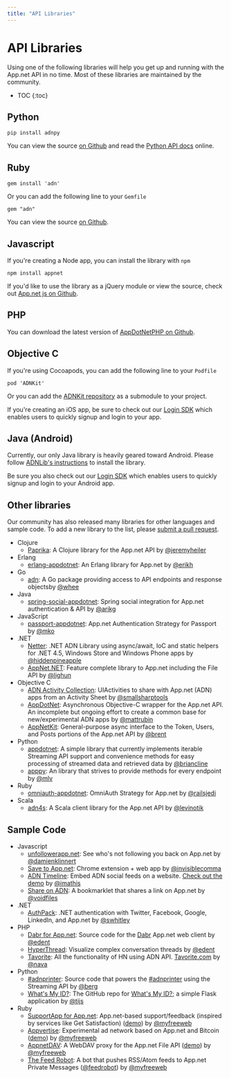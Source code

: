 ```yaml
---
title: "API Libraries"
---
```


# API Libraries

Using one of the following libraries will help you get up and running with the App.net API in no time. Most of these libraries are maintained by the community.

* TOC
{:toc}

## Python

    pip install adnpy

You can view the source [on Github](https://github.com/appdotnet/adnpy) and read the [Python API docs](http://adnpy.readthedocs.org/) online.

## Ruby

    gem install 'adn'

Or you can add the following line to your `Gemfile`

    gem "adn"

You can view the source [on Github](https://github.com/adn-rb/adn).

## Javascript

If you're creating a Node app, you can install the library with `npm`

    npm install appnet

If you'd like to use the library as a jQuery module or view the source, check out [App.net js on Github](https://github.com/duerig/appnet.js/).

## PHP

You can download the latest version of [AppDotNetPHP on Github](https://github.com/jdolitsky/AppDotNetPHP).

## Objective C

If you're using Cocoapods, you can add the following line to your `Podfile`

    pod 'ADNKit'

Or you can add the [ADNKit repository](https://github.com/joeldev/ADNKit) as a submodule to your project.

If you're creating an iOS app, be sure to check out our [Login SDK](/reference/authentication/flows/sdk/) which enables users to quickly signup and login to your app.

## Java (Android)

Currently, our only Java library is heavily geared toward Android. Please follow [ADNLib's instructions](https://github.com/alwaysallthetime/ADNLib) to install the library.

Be sure you also check out our [Login SDK](/reference/authentication/flows/sdk/) which enables users to quickly signup and login to your Android app.

## Other libraries

Our community has also released many libraries for other languages and sample code. To add a new library to the list, please [submit a pull request](https://github.com/appdotnet/api-spec/pulls).

* Clojure
    * [Paprika](https://github.com/literally/paprika): A Clojure library for the App.net API by [@jeremyheiler](https://alpha-app.net/jeremyheiler)
* Erlang
    * [erlang-appdotnet](https://github.com/ehedenst/erlang-appdotnet): An Erlang library for App.net by [@erikh](http://alpha.app.net/erikh)
* Go
    * [adn](https://github.com/whee/adn): A Go package providing access to API endpoints and response objectsby [@whee](http://alpha.app.net/whee)
* Java
    * [spring-social-appdotnet](http://github.com/arikg/spring-social-appdotnet): Spring social integration for App.net authentication & API by [@arikg](http://alpha.app.net/arikg)
* JavaScript
    * [passport-appdotnet](https://npmjs.org/package/passport-appdotnet): App.net Authentication Strategy for Passport by [@mko](https://alpha.app.net/mko)
* .NET
    * [Netter](https://bitbucket.org/hiddenpineapple/netter): .NET ADN Library using async/await, IoC and static helpers for .NET 4.5, Windows Store and Windows Phone apps by [@hiddenpineapple](http://alpha.app.net/hiddenpineapple)
    * [AppNet.NET](https://github.com/liGhun/AppNet.NET): Feature complete library to App.net including the File API by [@lighun](http://alpha.app.net/lighun)
* Objective C
    * [ADN Activity Collection](https://github.com/brennanMKE/ADNActivityCollection): UIActivities to share with App.net (ADN) apps from an Activity Sheet by [@smallsharptools](http://alpha.app.net/smallsharptools)
    * [AppDotNet](https://github.com/mattrubin/AppDotNet): Asynchronous Objective-C wrapper for the App.net API. An incomplete but ongoing effort to create a common base for new/experimental ADN apps by [@mattrubin](http://alpha.app.net/mattrubin)
    * [AppNetKit](https://github.com/brentdax/appnetkit): General-purpose async interface to the Token, Users, and Posts portions of the App.net API by [@brent](http://alpha.app.net/brent)
* Python
    * [appdotnet](https://github.com/briancline/appdotnet): A simple library that currently implements iterable Streaming API support and convenience methods for easy processing of streamed data and retrieved data by [@briancline](https://alpha.app.net/briancline)
    * [apppy](https://github.com/mlv/apppy): An library that strives to provide methods for every endpoint by [@mlv](https://app.net/mlv)
* Ruby
    * [omniauth-appdotnet](https://github.com/railsjedi/omniauth-appdotnet): OmniAuth Strategy for App.net by [@railsjedi](http://alpha.app.net/railsjedi)
* Scala
    * [adn4s](https://github.com/levinotik/adn4s): A Scala client library for the App.net API by [@levinotik](http://alpha.app.net/levinotik)

## Sample Code

* Javascript
    * [unfollowerapp.net](https://github.com/damienklinnert/unfollowerapp.net): See who's not following you back on App.net by [@damienklinnert](http://alpha.app.net/damienklinnert)
    * [Save to App.net](https://github.com/hubgit/save-to-appdotnet): Chrome extension + web app by [@invisiblecomma](https://alpha.app.net/invisiblecomma)
    * [ADN Timeline](https://github.com/imathis/adn-timeline): Embed ADN social feeds on a website. [Check out the demo](http://imathis.github.com/adn-timeline/) by [@imathis](https://alpha.app.net/imathis)
    * [Share on ADN](https://github.com/voidfiles/share-on-adn): A bookmarklet that shares a link on App.net by [@voidfiles](https://alpha.app.net/voidfiles)
* .NET
    * [AuthPack](https://github.com/swhitley/authpack): .NET authentication with Twitter, Facebook, Google, LinkedIn, and App.net by [@swhitley](https://alpha.app.net/swhitley)
* PHP
    * [Dabr for App.net](https://github.com/edent/Dabr-For-AppDotNet): Source code for the [Dabr](https://directory.app.net/app/49/dabr/) App.net web client by [@edent](https://alpha.app.net/edent)
    * [HyperThread](https://github.com/edent/HyperThread): Visualize complex conversation threads by [@edent](https://alpha.app.net/edent)
    * [Tavorite](http://github.com/fnava621/tavorite): All the functionality of HN using ADN API. [Tavorite.com](http://tavorite.com) by [@nava](http://alpha.app.net/nava)
* Python
    * [#adnprinter](https://gist.github.com/berg/463e7f58ab1ca6a704d3): Source code that powers the [#adnprinter](https://alpha.app.net/hashtags/adnprinter) using the Streaming API by [@berg](https://alpha.app.net/berg)
    * [What's My ID?](https://github.com/tijs/appdotnet-whats-my-id): The GitHub repo for [What's My ID?](http://xyx-pau.herokuapp.com); a simple Flask application by [@tijs](https://alpha.app.net/tijs)
* Ruby
    * [SupportApp for App.net](https://github.com/myfreeweb/supportappnet): App.net-based support/feedback (inspired by services like Get Satisfaction) ([demo](http://supportappnet.herokuapp.com)) by [@myfreeweb](https://alpha.app.net/myfreeweb)
    * [Appvertise](https://github.com/myfreeweb/appvertise): Experimental ad network based on App.net and Bitcoin ([demo](https://appvertise-it.herokuapp.com)) by [@myfreeweb](https://alpha.app.net/myfreeweb)
    * [AppnetDAV](https://github.com/myfreeweb/appnetdav): A WebDAV proxy for the App.net File API ([demo](https://appnetdav.herokuapp.com)) by [@myfreeweb](https://alpha.app.net/myfreeweb)
    * [The Feed Robot](https://github.com/myfreeweb/feedrobot): A bot that pushes RSS/Atom feeds to App.net Private Messages ([@feedrobot](http://alpha.app.net/feedrobot)) by [@myfreeweb](https://alpha.app.net/myfreeweb)
